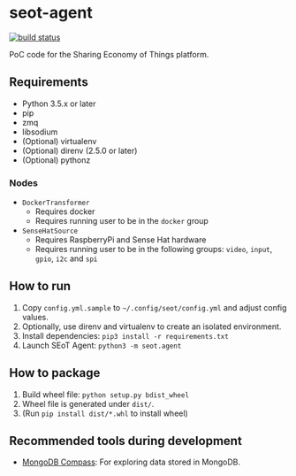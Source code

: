 # seot-agent
[![build status](https://gitlab.ais.cmc.osaka-u.ac.jp/tis/seot-agent/badges/master/build.svg)](https://gitlab.ais.cmc.osaka-u.ac.jp/tis/seot-agent/commits/master)

PoC code for the Sharing Economy of Things platform.

## Requirements

- Python 3.5.x or later
- pip
- zmq
- libsodium
- (Optional) virtualenv
- (Optional) direnv (2.5.0 or later)
- (Optional) pythonz


### Nodes

- `DockerTransformer`
    - Requires docker
    - Requires running user to be in the `docker` group
- `SenseHatSource`
    - Requires RaspberryPi and Sense Hat hardware
    - Requires running user to be in the following groups: `video`, `input`,
        `gpio`, `i2c` and `spi`

## How to run

1. Copy `config.yml.sample` to `~/.config/seot/config.yml` and adjust config
   values.
2. Optionally, use direnv and virtualenv to create an isolated environment.
3. Install dependencies: `pip3 install -r requirements.txt`
4. Launch SEoT Agent: `python3 -m seot.agent`

## How to package

1. Build wheel file: `python setup.py bdist_wheel`
2. Wheel file is generated under `dist/`.
3. (Run `pip install dist/*.whl` to install wheel)

## Recommended tools during development

- [MongoDB Compass](https://www.mongodb.com/products/compass?jmp=docs): For
  exploring data stored in MongoDB.

